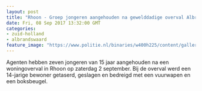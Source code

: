 ```yaml
---
layout: post
title: "Rhoon - Groep jongeren aangehouden na gewelddadige overval Albrandswaard"
date: Fri, 08 Sep 2017 13:32:00 GMT
categories: 
- zuid-holland 
- albrandswaard 
feature_image: "https://www.politie.nl/binaries/w400h225/content/gallery/politie/stockfotos/algemeen/afzetlint.jpg"
---
```


Agenten hebben zeven jongeren van 15 jaar aangehouden na een woningoverval in Rhoon op zaterdag 2 september. Bij de overval werd een 14-jarige bewoner getaserd, geslagen en bedreigd met een vuurwapen en een boksbeugel.

